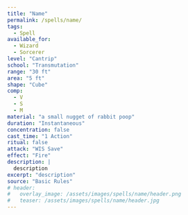 ```yaml
---
title: "Name"
permalink: /spells/name/
tags:
  - Spell
available_for:
  - Wizard
  - Sorcerer
level: "Cantrip"
school: "Transmutation"
range: "30 ft"
area: "5 ft"
shape: "Cube"
comp:
  - V
  - S
  - M
material: "a small nugget of rabbit poop"
duration: "Instantaneous"
concentration: false
cast_time: "1 Action"
ritual: false
attack: "WIS Save"
effect: "Fire"
description: |
  description
excerpt: "description"
source: "Basic Rules"
# header:
#   overlay_image: /assets/images/spells/name/header.png
#   teaser: /assets/images/spells/name/header.jpg
---
```

